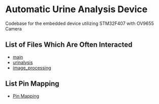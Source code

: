 # Automatic Urine Analysis Device
Codebase for the embedded device utilizing STM32F407 with OV9655 Camera

## List of Files Which Are Often Interacted
- <a href="https://github.com/budiryan/Urinalysis/blob/master/stm32f4/src/main.c">main</a>
- <a href="https://github.com/budiryan/Urinalysis/blob/master/stm32f4/src/urinalysis.c">urinalysis</a>
- <a href="https://github.com/budiryan/Urinalysis/blob/master/stm32f4/src/image_processing.c">image_processing</a>

## List Pin Mapping
- <a href="https://github.com/budiryan/Urinalysis/blob/master/stm32f4/doc/pin-mapping.txt">Pin Mapping</a>
